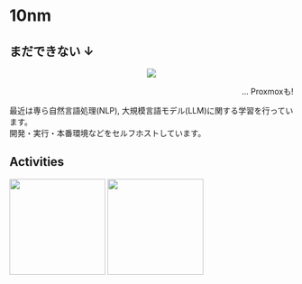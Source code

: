 # 10nm

## まだできない ↓
<p>
  <div align="center">
    <a, href="https://skillicons.dev">
      <img src="https://skillicons.dev/icons?i=py,pytorch,js,nodejs,html,css,linux,arch,docker&theme=light" />
    </a>
  </div>
  <p align="right">... Proxmoxも!</p>
</p>

最近は専ら自然言語処理(NLP), 大規模言語モデル(LLM)に関する学習を行っています。<br>
開発・実行・本番環境などをセルフホストしています。

## Activities

<div align="left">
 <img height="170px" src="https://github-readme-stats.vercel.app/api/wakatime?username=10nm&range&theme=light" />
 <img height="170px" src="https://github-readme-stats.vercel.app/api/top-langs/?username=10nm&layout=compact&theme=light" />
</div>
